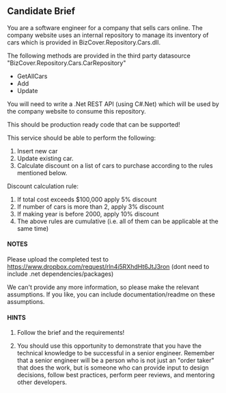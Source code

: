 ## Candidate Brief 

You are a software engineer for a company that sells cars online.
The company website uses an internal repository to manage its inventory of cars which is provided in BizCover.Repository.Cars.dll.

The following methods are provided in the third party datasource "BizCover.Repository.Cars.CarRepository"

* GetAllCars
* Add
* Update

You will need to write a .Net REST API (using C#.Net) which will be used by the company website to consume this repository. 

This should be production ready code that can be supported!

This service should be able to perform the following:
1. Insert new car
2. Update existing car.
3. Calculate discount on a list of cars to purchase according to the rules mentioned below.

Discount calculation rule:
1. If total cost exceeds $100,000 apply 5% discount
2. If number of cars is more than 2, apply 3% discount
3. If making year is before 2000, apply 10% discount
4. The above rules are cumulative (i.e. all of them can be applicable at the same time)

#### NOTES

Please upload the completed test to https://www.dropbox.com/request/rln4i5RXhdHt6JtJ3ron (dont need to include .net dependencies/packages)

We can't provide any more information, so please make the relevant assumptions. 
If you like, you can include documentation/readme on these assumptions.


#### HINTS

1. Follow the brief and the requirements!

2. You should use this opportunity to demonstrate that you have the technical knowledge to be successful in a senior engineer.
Remember that a senior engineer will be a person who is not just an "order taker" that does the work, but is someone who can provide input to design decisions, follow best practices, perform peer reviews, and mentoring other developers.